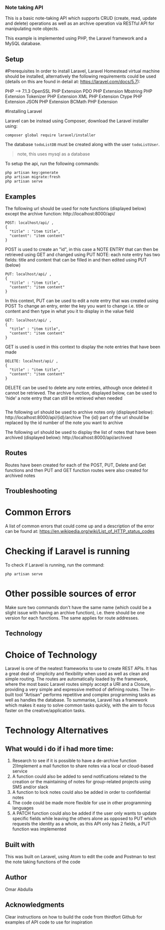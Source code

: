 ### Note taking API

This is a basic note-taking API which supports CRUD (create, read, update and delete) operations as well as an archive operation via RESTful API for manipulating note objects.

This example is implemented using PHP, the Laravel framework and a MySQL database.

## Setup

#Prerequisites
In order to install Laravel, Laravel Homestead virtual machine should be installed, alternatively the following requirements could be used (details on this are found in detail at: https://laravel.com/docs/5.7):

PHP --> 7.1.3
OpenSSL PHP Extension
PDO PHP Extension
Mbstring PHP Extension
Tokenizer PHP Extension
XML PHP Extension
Ctype PHP Extension
JSON PHP Extension
BCMath PHP Extension

#Installing Laravel

Laravel can be instead using Composer, download the Laravel installer using:

```
composer global require laravel/installer
```
The database `todoListDB` must be created along with the user `todoListUser`.

> note, this uses mysql as a database

To setup the api, run the following commands:

```
php artisan key:generate
php artisan migrate:fresh
php artisan serve
```

## Examples

The following url should be used for note functions (displayed below) except the archive function:
http://localhost:8000/api/

```
POST: localhost/api/ ,
{
  "title" : "item title",
  "content": "item content"
}
```
POST is used to create an "id", in this case a NOTE ENTRY that can then be retrieved using GET and changed using PUT
NOTE: each note entry has two fields: title and content that can be filled in and then edited using PUT (below)

```
PUT: localhost/api/ ,
{
  "title" : "item title",
  "content": "item content"
}

```
In this context, PUT can be used to edit a note entry that was created using POST
To change an entry, enter the key you want to change i.e. title or content and then type in what you it to display in the value field

```
GET: localhost/api/ ,
{
  "title" : "item title",
  "content": "item content"
}

```
GET is used is used in this context to display the note entries that have been made
```
DELETE: localhost/api/ ,
{
  "title" : "item title",
  "content": "item content"
}

```
DELETE can be used to delete any note entries, although once deleted it cannot be retrieved. The archive function, displayed below, can be used to 'hide' a note entry that can still be retrieved when needed
```

```
The following url should be used to archive notes only (displayed below):
http://localhost:8000/api/{id}/archive
The {id} part of the url should be replaced by the id number of the note you want to archive


The following url should be used to display the list of notes that have been archived (displayed below):
http://localhost:8000/api/archived

## Routes
Routes have been created for each of the POST, PUT, Delete and Get functions and then PUT and GET function routes were also created for archived notes
## Troubleshooting

# Common Errors
A list of common errors that could come up and a description of the error can be found at:
https://en.wikipedia.org/wiki/List_of_HTTP_status_codes

# Checking if Laravel is running

To check if Laravel is running, run the command:
```
php artisan serve

```
# Other possible sources of error

Make sure two commands don't have the same name (which could be a slight issue with having an archive function), i.e. there should be one version for each functions. The same applies for route addresses.

## Technology

# Choice of Technology
Laravel is one of the neatest frameworks to use to create REST APIs.
It has a great deal of simplicity and flexibility when used as well as clean and simple routing. The routes are automatically loaded by the framework, where the most basic Laravel routes simply accept a URI and a Closure, providing a very simple and expressive method of defining routes. The in-built tool "Artisan" performs repetitive and complex programming tasks as well as handles the database. To summarise, Laravel has a framework which makes it easy to solve common tasks quickly, with the aim to focus faster on the creative/application tasks.
# Technology Alternatives

## What would i do if i had more time:
1) Research to see if it is possible to have a de-archive function
2)Implement a mail function to share notes via a local or cloud-based service
3) A function could also be added to send notifications related to the creation or the maintaining of notes for group-related projects using SMS and/or slack
4) A function to lock notes could also be added in order  to confidential notes
5) The code could be made more flexible for use in other programming languages
6) A PATCH function could also be added if the user only wants to update specific fields while leaving the others alone as opposed to PUT which requests the identity as a whole, as this API only has 2 fields, a PUT function was implemented
## Built with
This was built on Laravel, using Atom to edit the code and Postman to test the note taking functions of the code
## Author
Omar Abdulla
## Acknowledgments
Clear instructions on how to build the code from thirdfort
Github for examples of API code to use for inspiration
